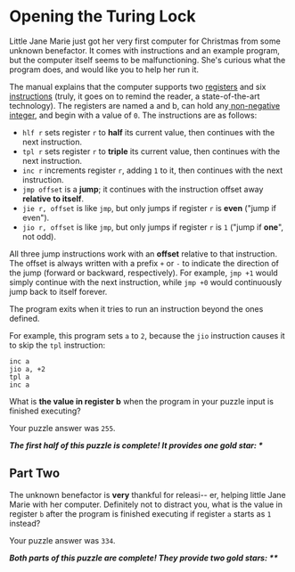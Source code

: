 # Opening the Turing Lock

Little Jane Marie just got her very first computer for Christmas from some unknown benefactor. It comes with
instructions and an example program, but the computer itself seems to be malfunctioning. She's curious what the program
does, and would like you to help her run it.

The manual explains that the computer supports two [registers](https://en.wikipedia.org/wiki/Processor_register) and
six [instructions](https://en.wikipedia.org/wiki/Instruction_set) (truly, it goes on to remind the reader, a
state-of-the-art technology). The registers are named a and b, can hold
any[ non-negative integer](https://en.wikipedia.org/wiki/Natural_number), and begin with a value of `0`. The
instructions are as follows:

- `hlf r` sets register `r` to **half** its current value, then continues with the next instruction.
- `tpl r` sets register `r` to **triple** its current value, then continues with the next instruction.
- `inc r` increments register `r`, adding `1` to it, then continues with the next instruction.
- `jmp offset` is a **jump**; it continues with the instruction offset away **relative to itself**.
- `jie r, offset` is like `jmp`, but only jumps if register `r` is **even** ("jump if even").
- `jio r, offset` is like `jmp`, but only jumps if register `r` is `1` ("jump if **one**", not odd).

All three jump instructions work with an **offset** relative to that instruction. The offset is always written with a
prefix `+` or `-` to indicate the direction of the jump (forward or backward, respectively). For example, `jmp +1` would
simply continue with the next instruction, while `jmp +0` would continuously jump back to itself forever.

The program exits when it tries to run an instruction beyond the ones defined.

For example, this program sets `a` to `2`, because the `jio` instruction causes it to skip the `tpl` instruction:

```
inc a
jio a, +2
tpl a
inc a
```

What is **the value in register b** when the program in your puzzle input is finished executing?

Your puzzle answer was `255`.

*__The first half of this puzzle is complete! It provides one gold star: *__*

## Part Two

The unknown benefactor is **very** thankful for releasi-- er, helping little Jane Marie with her computer. Definitely
not to distract you, what is the value in register `b` after the program is finished executing if register `a` starts as
`1` instead?

Your puzzle answer was `334`.

*__Both parts of this puzzle are complete! They provide two gold stars: **__*

